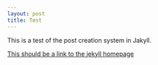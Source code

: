 ```yaml
---
layout: post
title: Test
---
```

This is a test of the post creation system in Jakyll.

[This should be a link to the jekyll homepage][jekyll-homepage]

[jekyll-homepage]: https://jekyllrb.com/docs/home
